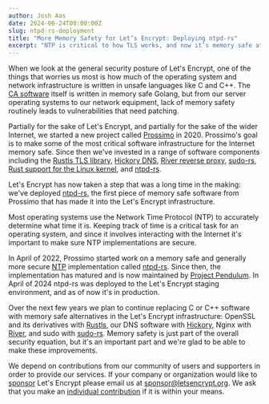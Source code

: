 ```yaml
---
author: Josh Aas
date: 2024-06-24T00:00:00Z
slug: ntpd-rs-deployment
title: "More Memory Safety for Let’s Encrypt: Deploying ntpd-rs"
excerpt: "NTP is critical to how TLS works, and now it’s memory safe at Let’s Encrypt."
---
```


When we look at the general security posture of Let's Encrypt, one of the things that worries us most is how much of the operating system and network infrastructure is written in unsafe languages like C and C++. The [CA software](https://github.com/letsencrypt/boulder) itself is written in memory safe Golang, but from our server operating systems to our network equipment, lack of memory safety routinely leads to vulnerabilities that need patching.

Partially for the sake of Let's Encrypt, and partially for the sake of the wider Internet, we started a new project called [Prossimo](https://www.memorysafety.org/) in 2020. Prossimo's goal is to make some of the most critical software infrastructure for the Internet memory safe. Since then we've invested in a range of software components including the [Rustls TLS library](https://github.com/rustls/rustls/), [Hickory DNS](https://github.com/hickory-dns/hickory-dns), [River reverse proxy](https://github.com/memorysafety/river), [sudo-rs](https://github.com/memorysafety/sudo-rs), [Rust support for the Linux kernel](https://rust-for-linux.com/), and [ntpd-rs](https://github.com/pendulum-project/ntpd-rs).

Let's Encrypt has now taken a step that was a long time in the making: we've deployed [ntpd-rs](https://github.com/pendulum-project/ntpd-rs), the first piece of memory safe software from Prossimo that has made it into the Let's Encrypt infrastructure.

Most operating systems use the Network Time Protocol (NTP) to accurately determine what time it is. Keeping track of time is a critical task for an operating system, and since it involves interacting with the Internet it's important to make sure NTP implementations are secure.

In April of 2022, Prossimo started work on a memory safe and generally more secure [NTP](https://en.wikipedia.org/wiki/Network_Time_Protocol) implementation called [ntpd-rs](https://github.com/pendulum-project/ntpd-rs). Since then, the implementation has matured and is now maintained by [Project Pendulum](https://github.com/pendulum-project). In April of 2024 ntpd-rs was deployed to the Let's Encrypt staging environment, and as of now it's in production.

Over the next few years we plan to continue replacing C or C++ software with memory safe alternatives in the Let's Encrypt infrastructure: OpenSSL and its derivatives with [Rustls](https://www.memorysafety.org/initiative/rustls/), our DNS software with [Hickory](https://www.memorysafety.org/initiative/dns/), Nginx with [River](https://www.memorysafety.org/initiative/reverse-proxy/), and sudo with [sudo-rs](https://www.memorysafety.org/initiative/sudo-su/). Memory safety is just part of the overall security equation, but it's an important part and we're glad to be able to make these improvements.

We depend on contributions from our community of users and supporters in order to provide our services. If your company or organization would like to [sponsor](https://www.abetterinternet.org/sponsor/) Let's Encrypt please email us at <sponsor@letsencrypt.org>. We ask that you make an [individual contribution](https://letsencrypt.org/donate/) if it is within your means.
